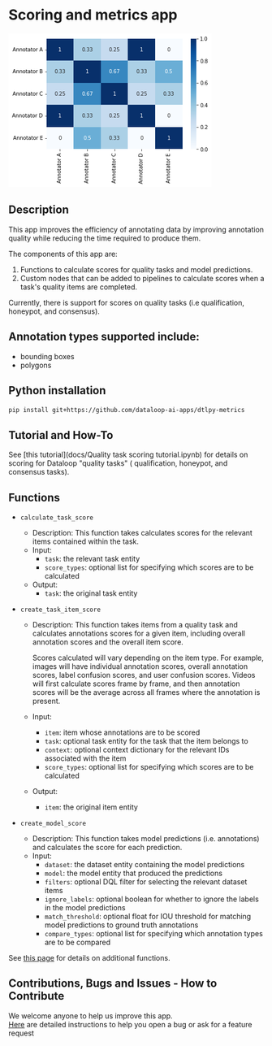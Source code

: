 # Scoring and metrics app

![Annotators confusion matrix](assets/annotators_matrix.png)

## Description

This app improves the efficiency of annotating data by improving annotation quality while reducing the time required to
produce them.

The components of this app are:

1. Functions to calculate scores for quality tasks and model predictions.
2. Custom nodes that can be added to pipelines to calculate scores when a task's quality items are completed.

Currently, there is support for scores on quality tasks (i.e qualification, honeypot, and consensus).

Annotation types supported include:
- 
- bounding boxes
- polygons


## Python installation

```shell
pip install git+https://github.com/dataloop-ai-apps/dtlpy-metrics
```

## Tutorial and How-To

See [this tutorial](docs/Quality task scoring tutorial.ipynb) for details on scoring for Dataloop "quality tasks" (
qualification, honeypot, and consensus tasks).

## Functions

* `calculate_task_score`
    * Description: This function takes calculates scores for the relevant items contained within the task.
    * Input:
        * `task`: the relevant task entity
        * `score_types`: optional list for specifying which scores are to be calculated
    * Output:
        * `task`: the original task entity

* `create_task_item_score`
    * Description: This function takes items from a quality task and calculates annotations scores for a given item,
      including overall annotation scores and the overall item score.

      Scores calculated will vary depending on the item type. For example, images will have individual annotation
      scores, overall annotation scores, label confusion scores, and user confusion scores. Videos will first calculate
      scores frame by frame, and then annotation scores will be the average across all frames where the annotation is
      present.

    * Input:
        * `item`: item whose annotations are to be scored
        * `task`: optional task entity for the task that the item belongs to
        * `context`: optional context dictionary for the relevant IDs associated with the item
        * `score_types`: optional list for specifying which scores are to be calculated
    * Output:
        * `item`: the original item entity

* `create_model_score`
    * Description: This function takes model predictions (i.e. annotations) and calculates the score for each
      prediction.
    * Input:
        * `dataset`: the dataset entity containing the model predictions
        * `model`: the model entity that produced the predictions
        * `filters`: optional DQL filter for selecting the relevant dataset items
        * `ignore_labels`: optional boolean for whether to ignore the labels in the model predictions
        * `match_threshold`: optional float for IOU threshold for matching model predictions to ground truth annotations
        * `compare_types`: optional list for specifying which annotation types are to be compared

See [this page](docs/dtlpymetrics_fxns.md) for details on additional functions.

## Contributions, Bugs and Issues - How to Contribute

We welcome anyone to help us improve this app.  
[Here](CONTRIBUTING.md) are detailed instructions to help you open a bug or ask for a feature request
